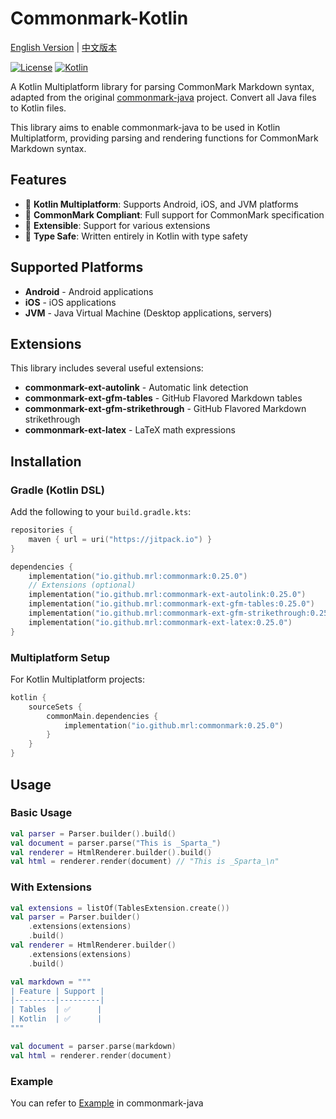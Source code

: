 # Commonmark-Kotlin

[English Version](README-en.md) | [中文版本](README.md)

[![License](https://img.shields.io/badge/License-BSD%202--Clause-orange.svg)](https://opensource.org/licenses/BSD-2-Clause)
[![Kotlin](https://img.shields.io/badge/kotlin-multiplatform-blue.svg?logo=kotlin)]([http://kotlinlang.org](https://www.jetbrains.com/kotlin-multiplatform/))

A Kotlin Multiplatform library for parsing CommonMark Markdown syntax, adapted from the
original [commonmark-java](https://github.com/commonmark/commonmark-java) project.
Convert all Java files to Kotlin files.

This library aims to enable commonmark-java to be used in Kotlin Multiplatform, providing parsing
and rendering functions for CommonMark Markdown syntax.

## Features

- 🚀 **Kotlin Multiplatform**: Supports Android, iOS, and JVM platforms
- 📝 **CommonMark Compliant**: Full support for CommonMark specification
- 🔧 **Extensible**: Support for various extensions
- 🎯 **Type Safe**: Written entirely in Kotlin with type safety

## Supported Platforms

- **Android** - Android applications
- **iOS** - iOS applications
- **JVM** - Java Virtual Machine (Desktop applications, servers)

## Extensions

This library includes several useful extensions:

- **commonmark-ext-autolink** - Automatic link detection
- **commonmark-ext-gfm-tables** - GitHub Flavored Markdown tables
- **commonmark-ext-gfm-strikethrough** - GitHub Flavored Markdown strikethrough
- **commonmark-ext-latex** - LaTeX math expressions

## Installation

### Gradle (Kotlin DSL)

Add the following to your `build.gradle.kts`:

```kotlin
repositories {
    maven { url = uri("https://jitpack.io") }
}

dependencies {
    implementation("io.github.mrl:commonmark:0.25.0")
    // Extensions (optional)
    implementation("io.github.mrl:commonmark-ext-autolink:0.25.0")
    implementation("io.github.mrl:commonmark-ext-gfm-tables:0.25.0")
    implementation("io.github.mrl:commonmark-ext-gfm-strikethrough:0.25.0")
    implementation("io.github.mrl:commonmark-ext-latex:0.25.0")
}
```

### Multiplatform Setup

For Kotlin Multiplatform projects:

```kotlin 
kotlin {
    sourceSets {
        commonMain.dependencies {
            implementation("io.github.mrl:commonmark:0.25.0")
        }
    }
}
```

## Usage

### Basic Usage

```kotlin
val parser = Parser.builder().build()
val document = parser.parse("This is _Sparta_")
val renderer = HtmlRenderer.builder().build()
val html = renderer.render(document) // "This is _Sparta_\n"
```

### With Extensions

```kotlin
val extensions = listOf(TablesExtension.create())
val parser = Parser.builder()
    .extensions(extensions)
    .build()
val renderer = HtmlRenderer.builder()
    .extensions(extensions)
    .build()

val markdown = """
| Feature | Support |
|---------|---------|
| Tables  | ✅      |
| Kotlin  | ✅      |
"""

val document = parser.parse(markdown)
val html = renderer.render(document)
```

### Example

You can refer to [Example](https://github.com/commonmark/commonmark-java#usage) in commonmark-java
